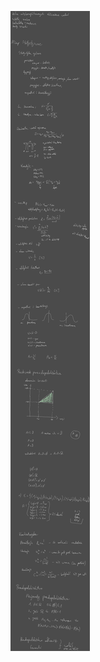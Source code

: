 ![](/Notatki/Semestr%203/Inżynierskie%20zastosowania%20statystyki/Wykłady/Wykład%2012/Drawing%202024-01-18%2015.18.30.excalidraw.svg)